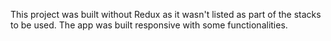 This project was built without Redux as it wasn't listed as part of the stacks to be used. The app was built responsive with some functionalities.